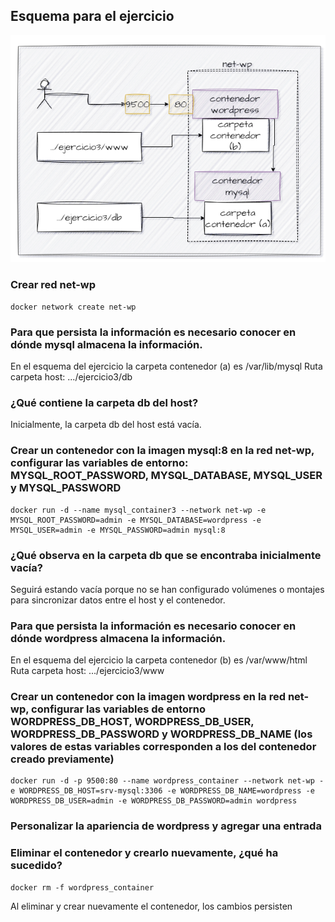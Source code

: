## Esquema para el ejercicio
![Imagen](imagenes/esquema-ejercicio3.PNG)

### Crear red net-wp
```
docker network create net-wp
```

### Para que persista la información es necesario conocer en dónde mysql almacena la información.

En el esquema del ejercicio la carpeta contenedor (a) es /var/lib/mysql
Ruta carpeta host: .../ejercicio3/db

### ¿Qué contiene la carpeta db del host?
Inicialmente, la carpeta db del host está vacía.

### Crear un contenedor con la imagen mysql:8  en la red net-wp, configurar las variables de entorno: MYSQL_ROOT_PASSWORD, MYSQL_DATABASE, MYSQL_USER y MYSQL_PASSWORD
```
docker run -d --name mysql_container3 --network net-wp -e MYSQL_ROOT_PASSWORD=admin -e MYSQL_DATABASE=wordpress -e MYSQL_USER=admin -e MYSQL_PASSWORD=admin mysql:8                                   
```

### ¿Qué observa en la carpeta db que se encontraba inicialmente vacía?
Seguirá estando vacía porque no se han configurado volúmenes o montajes para sincronizar datos entre el host y el contenedor.

### Para que persista la información es necesario conocer en dónde wordpress almacena la información.

En el esquema del ejercicio la carpeta contenedor (b) es /var/www/html
Ruta carpeta host: .../ejercicio3/www

### Crear un contenedor con la imagen wordpress en la red net-wp, configurar las variables de entorno WORDPRESS_DB_HOST, WORDPRESS_DB_USER, WORDPRESS_DB_PASSWORD y WORDPRESS_DB_NAME (los valores de estas variables corresponden a los del contenedor creado previamente)
```
docker run -d -p 9500:80 --name wordpress_container --network net-wp -e WORDPRESS_DB_HOST=srv-mysql:3306 -e WORDPRESS_DB_NAME=wordpress -e WORDPRESS_DB_USER=admin -e WORDPRESS_DB_PASSWORD=admin wordpress
```

### Personalizar la apariencia de wordpress y agregar una entrada

### Eliminar el contenedor y crearlo nuevamente, ¿qué ha sucedido?
```
docker rm -f wordpress_container
```
Al eliminar y crear nuevamente el contenedor, los cambios persisten


